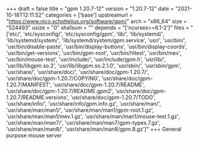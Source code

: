 +++
draft = false
title = "gpm 1.20.7-12"
version = "1.20.7-12"
date = "2021-10-18T12:11:52"
categories = ['base']
upstreamurl = "https://www.nico.schottelius.org/software/gpm/"
arch = "x86_64"
size = "524493"
usize = "0"
sha1sum = ""
depends = "['ncurses>=6.1-2']"
files = "['etc/', 'etc/sysconfig/', 'etc/sysconfig/gpm', 'lib/', 'lib/systemd/', 'lib/systemd/system/', 'lib/systemd/system/gpm.service', 'usr/', 'usr/bin/', 'usr/bin/disable-paste', 'usr/bin/display-buttons', 'usr/bin/display-coords', 'usr/bin/get-versions', 'usr/bin/gpm-root', 'usr/bin/hltest', 'usr/bin/mev', 'usr/bin/mouse-test', 'usr/include/', 'usr/include/gpm.h', 'usr/lib/', 'usr/lib/libgpm.so.2', 'usr/lib/libgpm.so.2.1.0', 'usr/sbin/', 'usr/sbin/gpm', 'usr/share/', 'usr/share/doc/', 'usr/share/doc/gpm-1.20.7/', 'usr/share/doc/gpm-1.20.7/COPYING', 'usr/share/doc/gpm-1.20.7/MANIFEST', 'usr/share/doc/gpm-1.20.7/README', 'usr/share/doc/gpm-1.20.7/README.gpm2', 'usr/share/doc/gpm-1.20.7/README.versions', 'usr/share/doc/gpm-1.20.7/TODO', 'usr/share/info/', 'usr/share/info/gpm.info.gz', 'usr/share/man/', 'usr/share/man/man1/', 'usr/share/man/man1/gpm-root.1.gz', 'usr/share/man/man1/mev.1.gz', 'usr/share/man/man1/mouse-test.1.gz', 'usr/share/man/man7/', 'usr/share/man/man7/gpm-types.7.gz', 'usr/share/man/man8/', 'usr/share/man/man8/gpm.8.gz']"
+++
General purpose mouse server